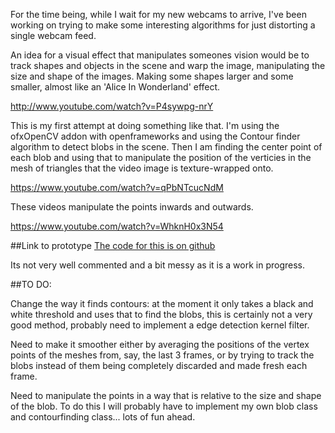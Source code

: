 For the time being, while I wait for my new webcams to arrive, I've been working on trying to make some interesting algorithms for just distorting a single webcam feed. 

An idea for a visual effect that manipulates someones vision would be to track shapes and objects in the scene and warp the image, manipulating the size and shape of the images. Making some shapes larger and some smaller, almost like an 'Alice In Wonderland' effect. 

http://www.youtube.com/watch?v=P4sywpg-nrY

This is my first attempt at doing something like that. I'm using the ofxOpenCV addon with openframeworks and using the Contour finder algorithm to detect blobs in the scene. Then I am finding the center point of each blob and using that to manipulate the position of the verticies in the mesh of triangles that the video image is texture-wrapped onto. 

https://www.youtube.com/watch?v=qPbNTcucNdM

These videos manipulate the points inwards and outwards.

https://www.youtube.com/watch?v=WhknH0x3N54

##Link to prototype
[The code for this is on github](https://github.com/terrybroad/wonderland_webcam)

Its not very well commented and a bit messy as it is a work in progress. 

##TO DO:

Change the way it finds contours: at the moment it only takes a black and white threshold and uses that to find the blobs, this is certainly not a very good method, probably need to implement a edge detection kernel filter. 

Need to make it smoother either by averaging the positions of the vertex points of the meshes from, say, the last 3 frames, or by trying to track the blobs instead of them being completely discarded and made fresh each frame. 

Need to manipulate the points in a way that is relative to the size and shape of the blob. To do this I will probably have to implement my own blob class and contourfinding class... lots of fun ahead.
